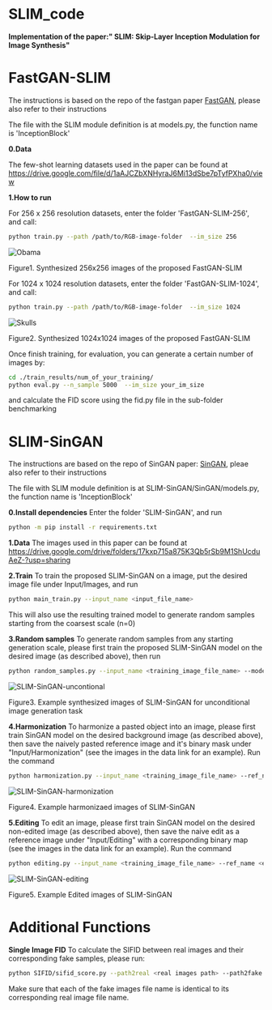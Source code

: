 # SLIM_code

**Implementation of the paper:" SLIM: Skip-Layer Inception Modulation for Image Synthesis"**

# FastGAN-SLIM

The instructions is based on the repo of the fastgan paper [FastGAN](https://github.com/odegeasslbc/FastGAN-pytorch), please also refer to their instructions

The file with the SLIM module definition is at models.py, the function name is 'InceptionBlock'

**0.Data**

The few-shot learning datasets used in the paper can be found at <https://drive.google.com/file/d/1aAJCZbXNHyraJ6Mi13dSbe7pTyfPXha0/view>

**1.How to run**

For 256 x 256 resolution datasets, enter the folder 'FastGAN-SLIM-256', and call:
```bash
python train.py --path /path/to/RGB-image-folder  --im_size 256
```

![Obama](https://i.ibb.co/VS3ycB9/30000.jpg)

Figure1. Synthesized 256x256 images of the proposed FastGAN-SLIM

For 1024 x 1024 resolution datasets, enter the folder 'FastGAN-SLIM-1024', and call:
```bash
python train.py --path /path/to/RGB-image-folder  --im_size 1024
```
![Skulls](https://i.ibb.co/DpvyK1w/10000.jpg)

Figure2. Synthesized 1024x1024 images of the proposed FastGAN-SLIM


Once finish training, for evaluation, you can generate a certain number of images by:
```bash
cd ./train_results/num_of_your_training/
python eval.py --n_sample 5000  --im_size your_im_size
```
and calculate the FID score using the fid.py file in the sub-folder benchmarking

# SLIM-SinGAN

The instructions are based on the repo of SinGAN paper: [SinGAN](https://github.com/tamarott/SinGAN), pleae also refer to their instructions

The file with SLIM module definition is at SLIM-SinGAN/SinGAN/models.py, the function name is 'InceptionBlock' 

**0.Install dependencies**
Enter the folder 'SLIM-SinGAN', and run
```bash
python -m pip install -r requirements.txt
```
**1.Data**
The images used in this paper can be found at <https://drive.google.com/drive/folders/17kxp715a875K3Qb5rSb9M1ShUcduAeZ-?usp=sharing>

**2.Train**
To train the proposed SLIM-SinGAN on a image, put the desired image file under Input/Images,
and run
```bash
python main_train.py --input_name <input_file_name>
```
This will also use the resulting trained model to generate random samples starting from the coarsest scale (n=0)

**3.Random samples**
To generate random samples from any starting generation scale, please first train the proposed SLIM-SinGAN model on the desired image (as described above), then run
```bash
python random_samples.py --input_name <training_image_file_name> --mode random_samples --gen_start_scale <generation start scale number>
```
![SLIM-SinGAN-uncontional](https://i.ibb.co/Bf8chWs/test.png)

Figure3. Example synthesized images of SLIM-SinGAN for unconditional image generation task

**4.Harmonization**
To harmonize a pasted object into an image, please first train SinGAN model on the desired background image (as described above), then save the naively pasted reference image and it's binary mask under "Input/Harmonization" (see the images in the data link for an example). Run the command
```bash
python harmonization.py --input_name <training_image_file_name> --ref_name <naively_pasted_reference_image_file_name> --harmonization_start_scale <scale to inject>
```
![SLIM-SinGAN-harmonization](https://i.ibb.co/xqQ03tp/SLIM-Sin-GAN-teaser-harmonization.png)

Figure4. Example harmonizaed images of SLIM-SinGAN


**5.Editing**
To edit an image, please first train SinGAN model on the desired non-edited image (as described above), then save the naive edit as a reference image under "Input/Editing" with a corresponding binary map (see the images in the data link for an example). Run the command
```bash
python editing.py --input_name <training_image_file_name> --ref_name <edited_image_file_name> --editing_start_scale <scale to inject>
```
![SLIM-SinGAN-editing](https://i.ibb.co/dtZND3k/SLIM-Sin-GAN-teaser-editing.png)

Figure5. Example Edited images of SLIM-SinGAN

# Additional Functions
**Single Image FID**
To calculate the SIFID between real images and their corresponding fake samples, please run:
```bash
python SIFID/sifid_score.py --path2real <real images path> --path2fake <fake images path> 
```
Make sure that each of the fake images file name is identical to its corresponding real image file name.







